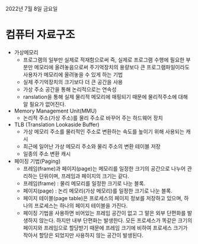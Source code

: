 2022년 7월 8일 금요일


# 컴퓨터 자료구조

- 가상메모리
    - 프로그램의 일부만 실제로 적재함으로써 즉, 실제로 프로그램 수행에 필요한 부분만 메모리에 올려놓음으로써 주기억장치의 용량보다 큰 프로그램파일이라도 사용자가 메모리에 올려놓을 수 있게 하는 기법
    - 실제 주기억장치의 크기보다 더 큰 공간을 사용
    - 가상 주소 공간을 통해 논리적으로는 연속성
    - ranslation을 통해 실제 물리적 메모리에 매핑되기 때문에 물리적주소에 대해 알 필요가 없어진다.
- Memory Management Unit(MMU)
    - 논리적 주소(가상 주소)를 물리 주소로 바꾸어 주는 하드웨어 장치
- TLB (Translation Lookaside Buffer)
    - 가상 메모리 주소를 물리적인 주소로 변환하는 속도를 높이기 위해 사용되는 캐시
    - 최근에 일어난 가상 메모리 주소와 물리 주소의 변환 테이블 저장
    - 일종의 주소 변환 캐시
- 페이징 기법(Paging)
    - 프레임(frame)과 페이지(page)는 메모리를 일정한 크기의 공간으로 나누어 관리하는 단위이며, 프레임과 페이지의 크기는 같다.
    - 프레임(frame) : 물리 메모리를 일정한 크기로 나눈 블록.
    - 페이지(page) : 논리 메모리(가상 메모리)를 일정한 크기로 나눈 블록.
    - 페이지 테이블(page table)은 프로세스의 페이지 정보를 저장하고 있으며, 하나의 프로세스는 하나의 페이지 테이블을 가진다.
    - 페이징 기법을 사용하면 비어있는 프레임 공간이 없고 그 말은 외부 단편화를 발생하지 않는다. 하지만  내부 단편화는 발생한다. 모든 프로세스가 똑같은 크기의 페이지와 프레임으로 할당받기 때문에 프레임 크기에 비하여 프로세스 크기가 작아서 할당은 되었지만 사용하지 않는 공간이 발생된다.
